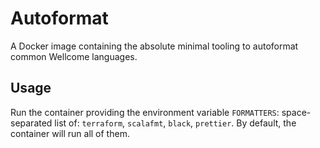 # Autoformat

A Docker image containing the absolute minimal tooling to autoformat common Wellcome languages.

## Usage

Run the container providing the environment variable `FORMATTERS`: space-separated list of: `terraform`, `scalafmt`, `black`, `prettier`. By default, the container will run all of them.
